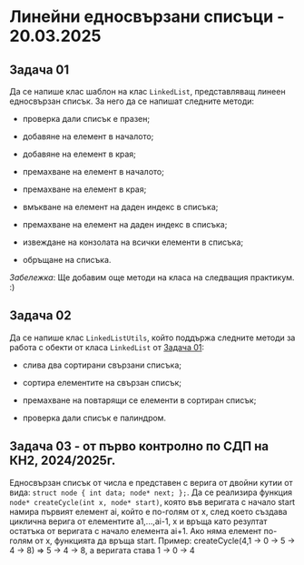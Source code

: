 # Линейни едносвързани списъци - 20.03.2025

## Задача 01

Да се напише клас шаблон на клас `LinkedList`, представляващ линеен едносвързан списък. За него да се напишат следните методи:

- проверка дали списък е празен;

- добавяне на елемент в началото;

- добавяне на елемент в края;

- премахване на елемент в началото;

- премахване на елемент в края;

- вмъкване на елемент на даден индекс в списъка;

- премахване на елемент на даден индекс в списъка;

- извеждане на конзолата на всички елементи в списъка;

- обръщане на списъка.

*Забележка*: Ще добавим още методи на класа на следващия практикум. :)

## Задача 02

Да се напише клас `LinkedListUtils`, който поддържа следните методи за работа с обекти от класа `LinkedList` от [Задача 01](#задача-01):

- слива два сортирани свързани списъка;

- сортира елементите на свързан списък;

- премахване на повтарящи се елементи в сортиран списък;

- проверка дали списък е палиндром.

## Задача 03 - от първо контролно по СДП на КН2, 2024/2025г.

Едносвързан списък от числа е представен с верига от двойни кутии от вида:
`struct node { int data; node* next; };`. Да се реализира функция
`node* createCycle(int x, node* start)`, която във веригата с начало 
start намира първият елемент ai, който е по-голям от x, след което създава 
циклична верига от елементите a1,...,ai-1, x и връща като резултат остатъка 
от веригата с начало елемента ai+1. Ако няма елемент по-голям от x, функцията 
да връща start.
Пример: createCycle(4,1 → 0 → 5 → 4 → 8) ⇒ 5 → 4 → 8, а веригата става 1 → 0 → 4